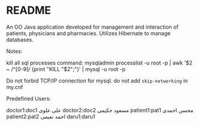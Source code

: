 # README

An OO Java application developed for management and interaction of patients, physicians and pharmacies. Utilizes Hibernate to manage databases. 





Notes:

kill all sql processes command:
    mysqladmin processlist -u root -p  |  awk '$2 ~ /^[0-9]/ {print "KILL "$2";"}' |  mysql -u root -p 

Do not forbid TCP/IP connection for mysql. do not add `skip-networking` in my.cnf


Predefined Users:

doctor1:doc1 علی علوی
doctor2:doc2 مسعود حکیمی
patient1:pat1 محسن احمدی
patient2:pat2 احمد نعیمی
daru1:daru1


